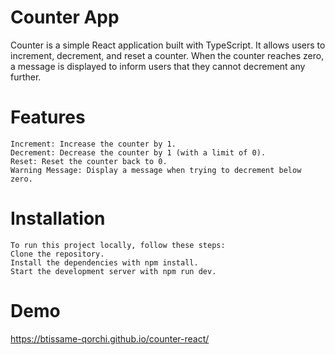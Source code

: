 # Counter App

Counter is a simple React application built with TypeScript. It allows users to increment, decrement, and reset a counter. When the counter reaches zero, a message is displayed to inform users that they cannot decrement any further.

# Features

    Increment: Increase the counter by 1.
    Decrement: Decrease the counter by 1 (with a limit of 0).
    Reset: Reset the counter back to 0.
    Warning Message: Display a message when trying to decrement below zero.

# Installation

    To run this project locally, follow these steps:
    Clone the repository.
    Install the dependencies with npm install.
    Start the development server with npm run dev.

# Demo
https://btissame-qorchi.github.io/counter-react/
